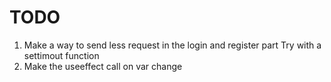 # TODO

1. Make a way to send less request in the login and register part
Try with a settimout function
2. Make the useeffect call on var change
